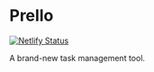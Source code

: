 # Prello


[![Netlify Status](https://api.netlify.com/api/v1/badges/b8cce5f6-1b7d-4ba9-8956-629802ffd1a4/deploy-status)](https://app.netlify.com/sites/prello77/deploys)


A brand-new task management tool.
